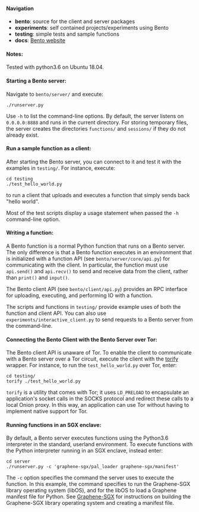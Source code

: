 #### Navigation
- **bento**: source for the client and server packages     
- **experiments**: self contained projects/experiments using Bento   
- **testing**: simple tests and sample functions    
- **docs**: [Bento website](https://barc-purdue.github.io/BentoDocs/index.html)


#### Notes:
Tested with python3.6 on Ubuntu 18.04.


#### Starting a Bento server:
Navigate to `bento/server/` and execute:

```
./runserver.py
```

Use `-h` to list the command-line options.  By default, the server listens on
`0.0.0.0:8888` and runs in the current directory.  For storing temporary files,
the server creates the directories `functions/` and `sessions/` if they do
not already exist.


#### Run a sample function as a client:
After starting the Bento server, you can connect to it and test it with the
examples in `testing/`.  For instance, execute:

```
cd testing
./test_hello_world.py   
```

to run a client that uploads and executes a function that simply sends back
"hello world".

Most of the test scripts display a usage statement when passed the `-h`
command-line option.


#### Writing a function:
A Bento function is a normal Python function that runs on a Bento server.
The only difference is that a Bento function executes in an environment that is
initialized with a function API (see `bento/server/core/api.py`) for
communicating with the client.  In particular, the function must use
`api.send()` and `api.recv()` to send and receive data from the client, rather
than `print()` and `input()`.

The Bento client API (see `bento/client/api.py`) provides an RPC interface for
uploading, executing, and performing IO with a function. 

The scripts and functions in `testing/` provide example uses of both the
function and client API.  You can also use `experiments/interactive_client.py`
to send requests to a Bento server from the command-line.


#### Connecting the Bento Client with the Bento Server over Tor:
The Bento client API is unaware of Tor.  To enable the client to communicate
with a Bento server over a Tor circuit, execute the client with the 
[torify](https://gitlab.torproject.org/legacy/trac/-/wikis/doc/TorifyHOWTO)
wrapper.  For instance, to run the `test_hello_world.py` over Tor, enter:

```
cd testing/
torify ./test_hello_world.py
```

`torify` is a utility that comes with Tor; it uses `LD_PRELOAD` to encapsulate
an application's socket calls in the SOCKS protocol and redirect these calls to
a local Onion proxy.  In this way, an application can use Tor without having to
implement native support for Tor.


#### Running functions in an SGX enclave:
By default, a Bento server executes functions using the Python3.6 interpreter
in the standard, userland environment.  To execute functions with the Python
interpreter running in an SGX enclave, instead enter:

```
cd server
./runserver.py -c 'graphene-sgx/pal_loader graphene-sgx/manifest'
```

The `-c` option specifies the command the server uses to execute the function.
In this example, the command specifies to run the Graphene-SGX library
operating system (libOS), and for the libOS to load a Graphene manifest file
for Python.  See [Graphene-SGX](https://github.com/oscarlab/graphene) for
instructions on building the Graphene-SGX library operating system and creating
a manifest file.
